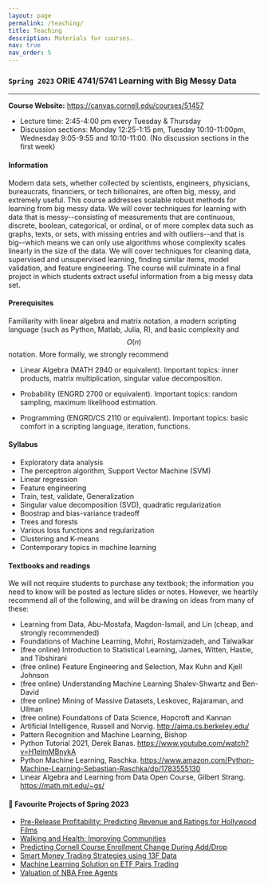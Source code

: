 ```yaml
---
layout: page
permalink: /teaching/
title: Teaching
description: Materials for courses.
nav: true
nav_order: 5
---
```


<!-- For now, this page is assumed to be a static description of your courses. You can convert it to a collection similar to `_projects/` so that you can have a dedicated page for each course.

Organize your courses by years, topics, or universities, however you like! -->

###  `Spring 2023` ORIE 4741/5741 Learning with Big Messy Data
---

**Course Website:** <https://canvas.cornell.edu/courses/51457>

- Lecture time: 2:45-4:00 pm every Tuesday & Thursday
- Discussion sections: Monday 12:25-1:15 pm, Tuesday 10:10-11:00pm, Wednesday 9:05-9:55 and 10:10-11:00. (No discussion sections in the first week)

#### **Information** 

Modern data sets, whether collected by scientists, engineers, physicians, bureaucrats, financiers, or tech billionaires, are often big, messy, and extremely useful. This course addresses scalable robust methods for learning from big messy data. We will cover techniques for learning with data that is messy--consisting of measurements that are continuous, discrete, boolean, categorical, or ordinal, or of more complex data such as graphs, texts, or sets, with missing entries and with outliers--and that is big--which means we can only use algorithms whose complexity scales linearly in the size of the data. We will cover techniques for cleaning data, supervised and unsupervised learning, finding similar items, model validation, and feature engineering. The course will culminate in a final project in which students extract useful information from a big messy data set.

#### **Prerequisites**
Familiarity with linear algebra and matrix notation, a modern scripting language (such as Python, Matlab, Julia, R), and basic complexity and $$O(n)$$ notation. More formally, we strongly recommend

- Linear Algebra (MATH 2940 or equivalent). Important topics: inner products, matrix multiplication, singular value decomposition.
	
- Probability (ENGRD 2700 or equivalent). Important topics: random sampling, maximum likelihood estimation.
	
- Programming (ENGRD/CS 2110 or equivalent). Important topics: basic comfort in a scripting language, iteration, functions.


#### **Syllabus**
- Exploratory data analysis
- The perceptron algorithm, Support Vector Machine (SVM)
- Linear regression
- Feature engineering
- Train, test, validate, Generalization
- Singular value decomposition (SVD), quadratic regularization
- Boostrap and bias-variance tradeoff
- Trees and forests
- Various loss functions and regularization
- Clustering and K-means
- Contemporary topics in machine learning

#### **Textbooks and readings**
We will not require students to purchase any textbook; the information you need to know will be posted as lecture slides or notes. However, we heartily recommend all of the following, and will be drawing on ideas from many of these:
- Learning from Data, Abu-Mostafa, Magdon-Ismail, and Lin (cheap, and strongly recommended)
- Foundations of Machine Learning, Mohri, Rostamizadeh, and Talwalkar
- (free online) Introduction to Statistical Learning, James, Witten, Hastie, and Tibshirani
- (free online) Feature Engineering and Selection, Max Kuhn and Kjell Johnson
- (free online) Understanding Machine Learning Shalev-Shwartz and Ben-David
- (free online) Mining of Massive Datasets, Leskovec, Rajaraman, and Ullman
- (free online) Foundations of Data Science, Hopcroft and Kannan
- Artificial Intelligence, Russell and Norvig. <http://aima.cs.berkeley.edu/>
- Pattern Recognition and Machine Learning, Bishop
- Python Tutorial 2021, Derek Banas. <https://www.youtube.com/watch?v=H1elmMBnykA>
- Python Machine Learning, Raschka. <https://www.amazon.com/Python-Machine-Learning-Sebastian-Raschka/dp/1783555130>
- Linear Algebra and Learning from Data Open Course, Gilbert Strang. <https://math.mit.edu/~gs/>

#### **:star2: Favourite Projects of Spring 2023**
- [Pre-Release Profitability: Predicting Revenue and Ratings for Hollywood Films](https://github.com/tejhan/Movie-Success-Prediction/blob/main/Final%20Report.pdf)
- [Walking and Health: Improving Communities](https://github.com/emilyysm/WalkingandHealth/blob/main/orie%204741%20final%20report.pdf)
- [Predicting Cornell Course Enrollment Change During Add/Drop](https://github.com/Joeyetinghan/scheduling_prediction/blob/main/orie4741_final_project_report.pdf)
- [Smart Money Trading Strategies using 13F Data](https://github.com/yuyuCornell/SmartMoneyStrategy/blob/main/FinalReport5741.pdf)
- [Machine Learning Solution on ETF Pairs Trading](https://github.com/LinjiaF/ORIE_5741_MLStrategy/blob/main/ORIE_5741_Project_Report_Feng_Wan_Zou.pdf)
- [Valuation of NBA Free Agents](https://github.coecis.cornell.edu/sl2888/ORIE-5741-Project/blob/main/ORIE%205741%20Final%20Project%20Report.pdf)
